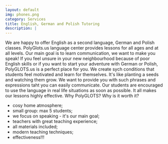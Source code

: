 ```yaml
---
layout: default
img: phones.png
category: Services
title: English, German and Polish Tutoring
description: |
---
```

We are happy to offer English as a second language, German and Polish classes. PolyGlots.us language center provides lessons for all ages and at all levels. Our main goal is to learn communication, we want to make you speak! If you feel unsure in your new neighbourhood because of poor English skills or if you want to start your adventure with German or Polish, PolyGLOTS.us is a perfect place for you. We create sych conditions that students feel motivated and learn for themselves. It's like planting a seeds and watching them grow. We want to provide you with such phrases and expressions taht you can easily communicate. Our students are encouraged to use the language in real life situations as soon as possible. It all makes our lessons highly effective.
Why PolyGLOTS? Why is it worth it?
- cosy home atmosphere;
- small group: max 5 students;
- we focus on speaking - it's our main goal;
- teachers with great teaching experience;
- all materials included;
- modern teaching techniques;
- effectiveness!!!